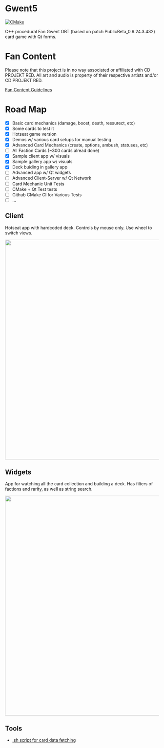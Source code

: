 # Gwent5

[![CMake](https://github.com/P1nkL1on/Gwent5/actions/workflows/cmake.yml/badge.svg)](https://github.com/P1nkL1on/Gwent5/actions/workflows/cmake.yml)

C++ procedural Fan Gwent OBT (based on patch PublicBeta_0.9.24.3.432) card game with Qt forms.

# Fan Content
Please note that this project is in no way associated or affiliated with CD PROJEKT RED.
All art and audio is property of their respective artists and/or CD PROJEKT RED.

[Fan Content Guidelines](https://cdprojektred.com/en/fan-content)

# Road Map

- [x] Basic card mechanics (damage, boost, death, ressurect, etc)
- [x] Some cards to test it
- [x] Hotseat game version
- [x] Demos w/ various card setups for manual testing
- [x] Advanced Card Mechanics (create, options, ambush, statuses, etc)
- [ ] All Faction Cards (~300 cards alread done)
- [x] Sample client app w/ visuals
- [x] Sample gallery app w/ visuals
- [x] Deck buiding in gallery app
- [ ] Advanced app w/ Qt widgets
- [ ] Advanced Client-Server w/ Qt Network
- [ ] Card Mechanic Unit Tests
- [ ] CMake + Qt Test tests
- [ ] Github CMake CI for Various Tests
- [ ] ...

## Client

Hotseat app with hardcoded deck. Controls by mouse only. Use wheel to switch views.

<img src="https://user-images.githubusercontent.com/22278488/166415736-eaba6d91-fc44-49e0-a428-5c4c1ae7d1e1.png" width="640" height="720" />

## Widgets

App for watching all the card collection and building a deck. Has filters of factions and rarity, as well as string search.

<img src="https://github.com/P1nkL1on/Gwent5/blob/1-implement-basics/Widgets/preview.gif" width="640" height="720" />

## Tools

* [.sh script for card data fetching](https://github.com/P1nkL1on/Gwent5/blob/1-implement-basics/Tools/FetchInfo.sh)
